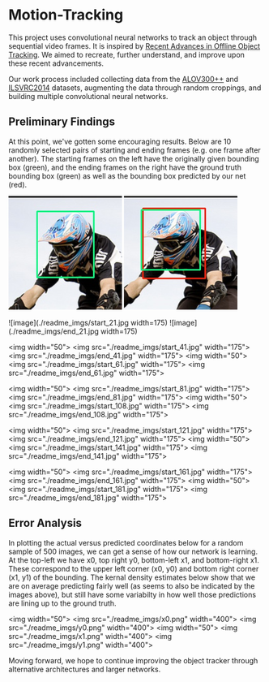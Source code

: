 # Motion-Tracking

This project uses convolutional neural networks to track an object through sequential video frames.  It is
inspired by [Recent Advances in Offline Object Tracking](http://arxiv.org/pdf/1604.01802v1.pdf). We aimed to recreate, further understand, and improve upon these recent advancements.

Our work process included collecting data from the [ALOV300++](http://www.alov300.org/) and [ILSVRC2014](http://www.image-net.org/challenges/LSVRC/2014/) datasets, augmenting the data through random croppings, and building multiple convolutional neural networks.

## Preliminary Findings

At this point, we've gotten some encouraging results. Below are 10 randomly selected pairs of starting and ending frames (e.g. one frame after another). The starting frames on the left have the originally given bounding box (green), and the ending frames on the right have the ground truth bounding box (green) as well as the bounding box predicted by our net (red).

![Vid_Start_1](./readme_imgs/start_1.jpg)
![Vid_Start_2](./readme_imgs/end_1.jpg)

![image](./readme_imgs/start_21.jpg width=175)
![image](./readme_imgs/end_21.jpg width=175)

<img  width="50"\>
<img src="./readme_imgs/start_41.jpg" width="175"\>
<img src="./readme_imgs/end_41.jpg" width="175"\>
<img  width="50"\>
<img src="./readme_imgs/start_61.jpg" width="175"\>
<img src="./readme_imgs/end_61.jpg" width="175"\>

<img  width="50"\>
<img src="./readme_imgs/start_81.jpg" width="175"\>
<img src="./readme_imgs/end_81.jpg" width="175"\>
<img  width="50"\>
<img src="./readme_imgs/start_108.jpg" width="175"\>
<img src="./readme_imgs/end_108.jpg" width="175"\>

<img  width="50"\>
<img src="./readme_imgs/start_121.jpg" width="175"\>
<img src="./readme_imgs/end_121.jpg" width="175"\>
<img  width="50"\>
<img src="./readme_imgs/start_141.jpg" width="175"\>
<img src="./readme_imgs/end_141.jpg" width="175"\>

<img  width="50"\>
<img src="./readme_imgs/start_161.jpg" width="175"\>
<img src="./readme_imgs/end_161.jpg" width="175"\>
<img  width="50"\>
<img src="./readme_imgs/start_181.jpg" width="175"\>
<img src="./readme_imgs/end_181.jpg" width="175"\>

## Error Analysis

In plotting the actual versus predicted coordinates below for a random sample of 500 images, we can get a sense of how our network is learning. At the top-left we have x0, top right y0, bottom-left x1, and bottom-right x1. These correspond to the upper left corner (x0, y0) and bottom right corner (x1, y1) of the bounding. The kernal density estimates below show that we are on average predicting fairly well (as seems to also be indicated by the images above), but still have some variabilty in how well those predictions are lining up to the ground truth. 

<img  width="50"\>
<img src="./readme_imgs/x0.png" width="400"\>
<img src="./readme_imgs/y0.png" width="400"\>
<img  width="50"\>
<img src="./readme_imgs/x1.png" width="400"\>
<img src="./readme_imgs/y1.png" width="400"\>

Moving forward, we hope to continue improving the object tracker through alternative architectures and larger networks.
